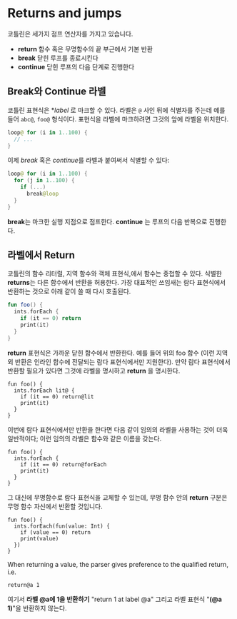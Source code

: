 # Returns and jumps

코틀린은 세가지 점프 연산자를 가지고 있습니다.
 - **return** 함수 혹은 무명함수의 끝 부근에서 기본 반환
 - **break** 닫힌 루프를 종료시킨다
 - **continue** 닫힌 루프의 다음 단계로 진행한다 

## Break와 Continue 라벨

코틀린 표현식은 **label* 로 마크할 수 있다. 라벨은 `@` 사인 뒤에 식별자를 주는데 예를 들어 `abc@`, `foo@` 형식이다. 표현식을 라벨에 마크하려면 그것의 앞에 라벨을 위치한다.

``` kotlin
loop@ for (i in 1..100) {
  // ...
}
```

이제 *break* 혹은 *continue*를 라벨과 붙여써서 식별할 수 있다:

```kotlin
loop@ for (i in 1..100) {
  for (j in 1..100) {
    if (...)
      break@loop
  }
}
```

**break**는 마크한 실행 지점으로 점프한다. **continue** 는 루프의 다음 반복으로 진행한다.


## 라벨에서 Return
코틀린의 함수 리터럴, 지역 함수와 객체 표현식,에서 함수는 중첩할 수 있다. 식별한 **returns**는 다른 함수에서 반환을 허용한다. 가장 대표적인 쓰임새는 람다 표현식에서 반환하는 것으로 아래 같이 쓸 때 다시 호출된다.

```kotlin
fun foo() {
  ints.forEach {
    if (it == 0) return
    print(it)
  }
}
```


**return** 표현식은 가까운 닫힌 함수에서 반환한다. 예를 들어 위의 foo 함수 (이런 지역외 반환은 인라인 함수에 전달되는 람다 표현식에서만 지원한다). 만약 람다 표현식에서 반환할 필요가 있다면 그것에 라벨을 명시하고 **return** 을 명시한다.

```
fun foo() {
  ints.forEach lit@ {
    if (it == 0) return@lit
    print(it)
  }
}
```

이번에 람다 표현식에서만 반환을 한다면 다음 같이 임의의 라벨을 사용하는 것이 더욱 일반적이다; 이런 임의의 라벨은 함수와 같은 이름을 갖는다.

```
fun foo() {
  ints.forEach {
    if (it == 0) return@forEach
    print(it)
  }
}
```

그 대신에 무명함수로 람다 표현식을 교체할 수 있는데, 무명 함수 안의 **return** 구분은 무명 함수 자신에서 반환할 것입니다.

```
fun foo() {
  ints.forEach(fun(value: Int) {
    if (value == 0) return
    print(value)
  })
}
```

When returning a value, the parser gives preference to the qualified return, i.e.

```
return@a 1
```

여기서 **라벨 @a에 1을 반환하기** "return 1 at label @a" 그리고 라벨 표현식 "**(@a 1)**"을 반환하지 않는다.